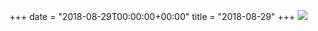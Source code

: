 +++
date = "2018-08-29T00:00:00+00:00"
title = "2018-08-29"
+++
<img class="img-fluid" src="/2018-08-29.jpg" />
